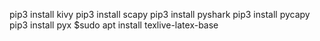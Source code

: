 pip3 install kivy
pip3 install scapy
pip3 install pyshark
pip3 install pycapy
pip3 install pyx
$sudo apt install texlive-latex-base